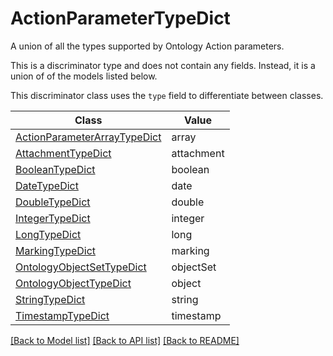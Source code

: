 # ActionParameterTypeDict

A union of all the types supported by Ontology Action parameters.


This is a discriminator type and does not contain any fields. Instead, it is a union
of of the models listed below.

This discriminator class uses the `type` field to differentiate between classes.

| Class | Value
| ------------ | -------------
[ActionParameterArrayTypeDict](ActionParameterArrayTypeDict.md) | array
[AttachmentTypeDict](AttachmentTypeDict.md) | attachment
[BooleanTypeDict](BooleanTypeDict.md) | boolean
[DateTypeDict](DateTypeDict.md) | date
[DoubleTypeDict](DoubleTypeDict.md) | double
[IntegerTypeDict](IntegerTypeDict.md) | integer
[LongTypeDict](LongTypeDict.md) | long
[MarkingTypeDict](MarkingTypeDict.md) | marking
[OntologyObjectSetTypeDict](OntologyObjectSetTypeDict.md) | objectSet
[OntologyObjectTypeDict](OntologyObjectTypeDict.md) | object
[StringTypeDict](StringTypeDict.md) | string
[TimestampTypeDict](TimestampTypeDict.md) | timestamp


[[Back to Model list]](../../README.md#documentation-for-models) [[Back to API list]](../../README.md#documentation-for-api-endpoints) [[Back to README]](../../README.md)
